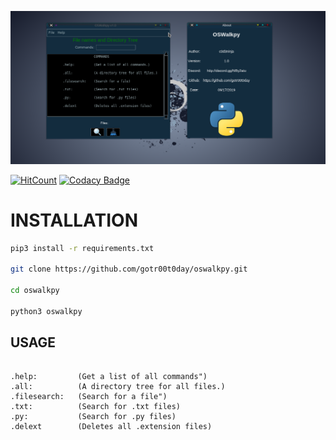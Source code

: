 ![alt text](https://github.com/gotr00t0day/oswalkpy/blob/master/gitoswalk.png)

[![HitCount](http://hits.dwyl.io/gotr00t0day/oswalkpy.svg)](http://hits.dwyl.io/gotr00t0day/oswalkpy)  [![Codacy Badge](https://api.codacy.com/project/badge/Grade/1f85b7f0ab7f4021a63a0c4ad6f13854)](https://www.codacy.com/manual/gotr00t0day/oswalkpy?utm_source=github.com&amp;utm_medium=referral&amp;utm_content=gotr00t0day/oswalkpy&amp;utm_campaign=Badge_Grade)


# INSTALLATION

```bash
pip3 install -r requirements.txt

git clone https://github.com/gotr00t0day/oswalkpy.git

cd oswalkpy

python3 oswalkpy
```
## USAGE

```

.help:         (Get a list of all commands")
.all:          (A directory tree for all files.)
.filesearch:   (Search for a file")
.txt:          (Search for .txt files)
.py:           (Search for .py files)
.delext        (Deletes all .extension files)
```
